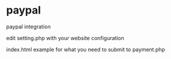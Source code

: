 # paypal
paypal integration 

edit setting.php with your website configuration

index.html example for what you need to submit to payment.php
